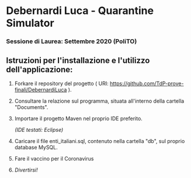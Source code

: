 # Debernardi Luca - Quarantine Simulator

### Sessione di Laurea: Settembre 2020 (PoliTO)

## Istruzioni per l'installazione e l'utilizzo dell'applicazione:

1) Forkare il repository del progetto ( URI: https://github.com/TdP-prove-finali/DebernardiLuca ).

2) Consultare la relazione sul programma, situata all'interno della cartella "Documents".

3) Importare il progetto Maven nel proprio IDE preferito.

     _(IDE testati: Eclipse)_

4) Caricare il file enti_italiani.sql, contenuto nella cartella "db", sul proprio database MySQL.

5) Fare il vaccino per il Coronavirus

6) *Divertirsi!*
